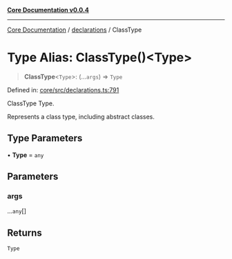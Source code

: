 [**Core Documentation v0.0.4**](../../README.md)

***

[Core Documentation](../../modules.md) / [declarations](../README.md) / ClassType

# Type Alias: ClassType()\<Type\>

> **ClassType**\<`Type`\>: (...`args`) => `Type`

Defined in: [core/src/declarations.ts:791](https://github.com/stonemjs/core/blob/93efe04ef1a71ad6f49c3b315da54d45ace50f23/src/declarations.ts#L791)

ClassType Type.

Represents a class type, including abstract classes.

## Type Parameters

• **Type** = `any`

## Parameters

### args

...`any`[]

## Returns

`Type`

